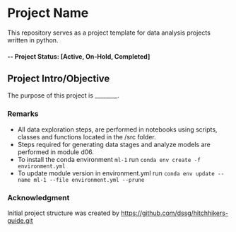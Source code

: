 # Project Name

This repository serves as a project template for data analysis projects written
in python.

#### -- Project Status: [Active, On-Hold, Completed]

## Project Intro/Objective
The purpose of this project is ________.

### Remarks
- All data exploration steps, are performed in notebooks using scripts, classes and 
functions located in the /src folder.
- Steps required for generating data stages and analyze models are performed in 
module d06.
- To install the conda environment `ml-1` run `conda env create -f environment.yml`
- To update module version in environment.yml run `conda env update --name ml-1 --file environment.yml --prune`

### Acknowledgment
Initial project structure was created by https://github.com/dssg/hitchhikers-guide.git
